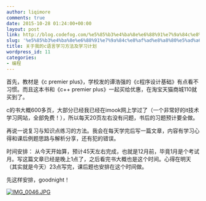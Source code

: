 ```yaml
---
author: liqimore
comments: true
date: 2015-10-28 01:24:00+00:00
layout: post
link: http://blog.codefog.com/%e5%85%b3%e4%ba%8e%e6%88%91%e7%9a%84c%e8%af%ad%e8%a8%80%e5%ad%a6%e4%b9%a0%e6%96%b9%e6%b3%95%e5%8f%8a%e5%ad%a6%e4%b9%a0%e8%ae%a1%e5%88%92.html
slug: '%e5%85%b3%e4%ba%8e%e6%88%91%e7%9a%84c%e8%af%ad%e8%a8%80%e5%ad%a6%e4%b9%a0%e6%96%b9%e6%b3%95%e5%8f%8a%e5%ad%a6%e4%b9%a0%e8%ae%a1%e5%88%92'
title: 关于我的c语言学习方法及学习计划
wordpress_id: 11
categories:
- 编程
---
```


首先，教材是《c premier plus》，学校发的谭浩强的《c程序设计基础》有点看不习惯。而且这本书和《c++ premier plus》一起买给优惠，在淘宝天猫商城110就买到了。

c的书大概600多页，大部分已经我已经在imook网上学过了（一个非常好的it技术学习网站，全部免费！），所以每天20页左右没有问题，书后的习题预计要全做。

再说一说复习与知识点练习的方法。我会在每天学完后写一篇文章，内容有学习心得和课后例题思路与解析分享，还有犯的错误。

时间安排： 从今天开始算，预计45天左右完成，也就是12月前，毕竟1月是个考试月。写这篇文章已经是晚上1点了，之后看完书大概也是这个时间。心得在明天（其实就是今天）23点写完，课后题也安排在这个时间做。

先这样安排，goodnight！

[![IMG_0046.JPG](http://blog.codefog.com/usr/uploads/2015/10/IMG_0046.jpg)](http://blog.codefog.com/usr/uploads/2015/10/IMG_0046.jpg)
